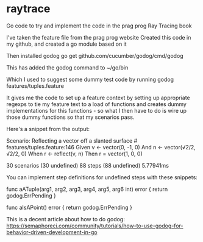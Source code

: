 # raytrace
Go code to try and implement the code in the prag prog Ray Tracing book

I've taken the feature file from the prag prog website
Created this code in my github, and created a go module based on it

Then installed godog
go get github.com/cucumber/godog/cmd/godog

This has added the godog command to ~/go/bin

Which I used to suggest some dummy test code by running
godog features/tuples.feature

It gives me the code to set up a feature context by setting up appropriate regexps to tie
my feature text to a load of functions
and creates dummy implementations for this functions - so what I then have to do is wire up
those dummy functions so that my scenarios pass.

Here's a snippet from the output:

Scenario: Reflecting a vector off a slanted surface # features/tuples.feature:146
Given v ← vector(0, -1, 0)
And n ← vector(√2/2, √2/2, 0)
When r ← reflect(v, n)
Then r = vector(1, 0, 0)

30 scenarios (30 undefined)
88 steps (88 undefined)
5.77941ms

You can implement step definitions for undefined steps with these snippets:

func aATuple(arg1, arg2, arg3, arg4, arg5, arg6 int) error {
return godog.ErrPending
}

func aIsAPoint() error {
return godog.ErrPending
}

This is a decent article about how to do godog:
https://semaphoreci.com/community/tutorials/how-to-use-godog-for-behavior-driven-development-in-go
